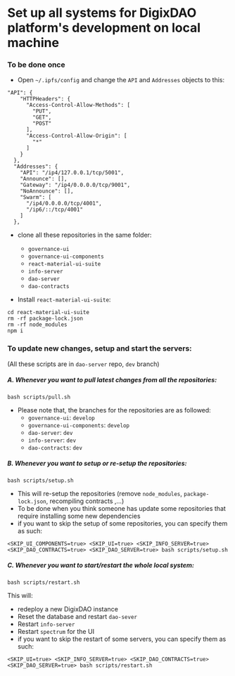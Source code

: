 # Set up all systems for DigixDAO platform's development on local machine

### To be done once
* Open `~/.ipfs/config` and change the `API` and `Addresses` objects to this:
```
"API": {
    "HTTPHeaders": {   
      "Access-Control-Allow-Methods": [
        "PUT",
        "GET",
        "POST"
      ],
      "Access-Control-Allow-Origin": [
        "*"
      ]
    }
  },
  "Addresses": {
    "API": "/ip4/127.0.0.1/tcp/5001",
    "Announce": [],
    "Gateway": "/ip4/0.0.0.0/tcp/9001",
    "NoAnnounce": [],
    "Swarm": [
      "/ip4/0.0.0.0/tcp/4001",
      "/ip6/::/tcp/4001"
    ]
  },
```

* clone all these repositories in the same folder:
  * `governance-ui`
  * `governance-ui-components`
  * `react-material-ui-suite`
  * `info-server`
  * `dao-server`
  * `dao-contracts`

* Install `react-material-ui-suite`:
```
cd react-material-ui-suite
rm -rf package-lock.json
rm -rf node_modules
npm i
```

### To update new changes, setup and start the servers:
(All these scripts are in `dao-server` repo, `dev` branch)
##### A. Whenever you want to pull latest changes from all the repositories:
```
bash scripts/pull.sh
```
* Please note that, the branches for the repositories are as followed:
    * `governance-ui`: `develop`
    * `governance-ui-components`: `develop`
    * `dao-server`: `dev`
    * `info-server`: `dev`
    * `dao-contracts`: `dev`

##### B. Whenever you want to setup or re-setup the repositories:
```
bash scripts/setup.sh
```
  * This will re-setup the repositories (remove `node_modules`, `package-lock.json`, recompiling contracts ,...)
  * To be done when you think someone has update some repositories that require installing some new dependencies
  * if you want to skip the setup of some repositories, you can specify them as such:
  ```
  <SKIP_UI_COMPONENTS=true> <SKIP_UI=true> <SKIP_INFO_SERVER=true> <SKIP_DAO_CONTRACTS=true> <SKIP_DAO_SERVER=true> bash scripts/setup.sh
  ```

##### C. Whenever you want to start/restart the whole local system:
```
bash scripts/restart.sh
```
This will:
  * redeploy a new DigixDAO instance
  * Reset the database and restart `dao-sever`
  * Restart `info-server`
  * Restart `spectrum` for the UI
  * if you want to skip the restart of some servers, you can specify them as such:
  ```
  <SKIP_UI=true> <SKIP_INFO_SERVER=true> <SKIP_DAO_CONTRACTS=true> <SKIP_DAO_SERVER=true> bash scripts/restart.sh
  ```
